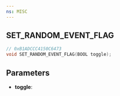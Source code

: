 ```yaml
---
ns: MISC
---
```

## SET_RANDOM_EVENT_FLAG

```c
// 0xB1ADCCC4150C6473
void SET_RANDOM_EVENT_FLAG(BOOL toggle);
```

## Parameters
* **toggle**:
